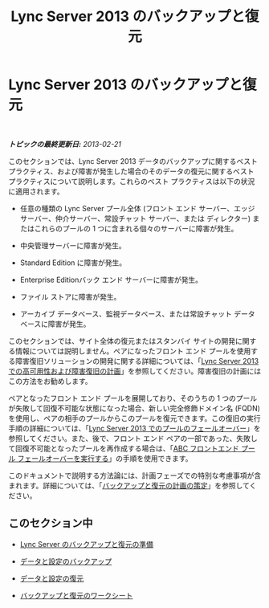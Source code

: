 ﻿---
title: Lync Server 2013 のバックアップと復元
TOCTitle: Lync Server 2013 のバックアップと復元
ms:assetid: 07dc1f5e-af66-4e18-bf39-881dceff8bc3
ms:mtpsurl: https://technet.microsoft.com/ja-jp/library/Hh202160(v=OCS.15)
ms:contentKeyID: 52056531
ms.date: 05/19/2016
mtps_version: v=OCS.15
ms.translationtype: HT
---

# Lync Server 2013 のバックアップと復元

 

_**トピックの最終更新日:** 2013-02-21_

このセクションでは、Lync Server 2013 データのバックアップに関するベスト プラクティス、および障害が発生した場合のそのデータの復元に関するベスト プラクティスについて説明します。これらのベスト プラクティスは以下の状況に適用されます。

  - 任意の種類の Lync Server プール全体 (フロント エンド サーバー、エッジ サーバー、仲介サーバー、常設チャット サーバー、または ディレクター) またはこれらのプールの 1 つに含まれる個々のサーバーに障害が発生。

  - 中央管理サーバーに障害が発生。

  - Standard Edition に障害が発生。

  - Enterprise Editionバック エンド サーバーに障害が発生。

  - ファイル ストアに障害が発生。

  - アーカイブ データベース、監視データベース、または常設チャット データベースに障害が発生。

このセクションでは、サイト全体の復元またはスタンバイ サイトの開発に関する情報については説明しません。ペアになったフロント エンド プールを使用する障害復旧ソリューションの開発に関する詳細については、「[Lync Server 2013 での高可用性および障害復旧の計画](lync-server-2013-planning-for-high-availability-and-disaster-recovery.md)」を参照してください。障害復旧の計画にはこの方法をお勧めします。

ペアとなったフロント エンド プールを展開しており、そのうちの 1 つのプールが失敗して回復不可能な状態になった場合、新しい完全修飾ドメイン名 (FQDN) を使用し、ペアの相手のプールからこのプールを復元できます。この復旧の実行手順の詳細については、「[Lync Server 2013 でのプールのフェールオーバー](lync-server-2013-failing-over-a-pool.md)」を参照してください。また、後で、フロント エンド ペアの一部であった、失敗して回復不可能となったプールを再作成する場合は、「[ABC フロントエンド プール フェールオーバーを実行する](lync-server-2013-performing-an-abc-front-end-pool-failover.md)」の手順を使用できます。

このドキュメントで説明する方法論には、計画フェーズでの特別な考慮事項が含まれます。詳細については、「[バックアップと復元の計画の策定](lync-server-2013-establishing-a-backup-and-restoration-plan.md)」を参照してください。

## このセクション中

  - [Lync Server のバックアップと復元の準備](lync-server-2013-preparing-for-lync-server-backup-and-restoration.md)

  - [データと設定のバックアップ](lync-server-2013-backing-up-data-and-settings.md)

  - [データと設定の復元](lync-server-2013-restoring-data-and-settings.md)

  - [バックアップと復元のワークシート](lync-server-2013-backup-and-restoration-worksheets.md)

